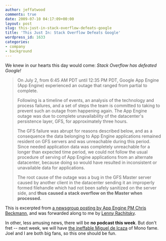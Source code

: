 ```yaml
---
author: jeffatwood
comments: true
date: 2009-07-10 04:17:09+00:00
layout: post
slug: this-just-in-stack-overflow-defeats-google
title: 'This Just In: Stack Overflow Defeats Google'
wordpress_id: 1633
categories:
- company
- background
---
```



We knew in our hearts this day would come: _Stack Overflow has defeated Google!_





<blockquote>
On July 2, from 6:45 AM PDT until 12:35 PM PDT, Google App Engine (App Engine) experienced an outage that ranged from partial to complete.

> 
> 
Following is a timeline of events, an analysis of the technology and process failures, and a set of steps the team is committed to taking to prevent such an outage from happening again. The App Engine outage was due to complete unavailability of the datacenter's persistence layer, GFS, for approximately three hours. 

> 
> 
The GFS failure was abrupt for reasons described below, and as a consequence the data belonging to App Engine applications remained resident on GFS servers and was unreachable during this period. Since needed application data was completely unreachable for a longer than expected time period, we could not follow the usual procedure of serving of App Engine applications from an alternate datacenter, because doing so would have resulted in inconsistent or unavailable data for applications. 

> 
> 
The root cause of the outage was a bug in the GFS Master server caused by another client in the datacenter sending it an improperly formed filehandle which had not been safely sanitized on the server side, and **thus caused a stack overflow on the Master when processed.** 
</blockquote>





This is excerpted from [a newsgroup posting by App Engine PM Chris Beckmann](http://groups.google.com/group/google-appengine/msg/ba95ded980c8c179), and was forwarded along to me by [Lenny Rachitsky](http://www.transparentuptime.com/).



In other, less amusing news, there will be **no podcast this week**. But don't fret -- next week, we will have [the ineffable Miguel de Icaza](http://en.wikipedia.org/wiki/Miguel_de_Icaza) of Mono fame. Joel and I are both big fans, so this one should be fun.

